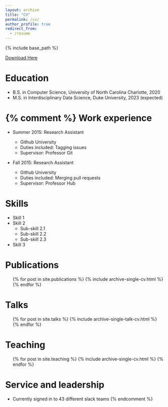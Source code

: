 ```yaml
---
layout: archive
title: "CV"
permalink: /cv/
author_profile: true
redirect_from:
  - /resume
---
```


{% include base_path %}

[Download Here](http://rmratliffbrown.github.io/files/updated_resume.pdf)

Education
======
* B.S. in Computer Science, University of North Carolina Charlotte, 2020
* M.S. in Interdisciplinary Data Science, Duke University, 2023 (expected)

{% comment %} 
Work experience
======
* Summer 2015: Research Assistant
  * Github University
  * Duties included: Tagging issues
  * Supervisor: Professor Git

* Fall 2015: Research Assistant
  * Github University
  * Duties included: Merging pull requests
  * Supervisor: Professor Hub
  
Skills
======
* Skill 1
* Skill 2
  * Sub-skill 2.1
  * Sub-skill 2.2
  * Sub-skill 2.3
* Skill 3


Publications
======
  <ul>{% for post in site.publications %}
    {% include archive-single-cv.html %}
  {% endfor %}</ul>
  
Talks
======
  <ul>{% for post in site.talks %}
    {% include archive-single-talk-cv.html %}
  {% endfor %}</ul>
  
Teaching
======
  <ul>{% for post in site.teaching %}
    {% include archive-single-cv.html %}
  {% endfor %}</ul>
  
Service and leadership
======
* Currently signed in to 43 different slack teams
{% endcomment %}
